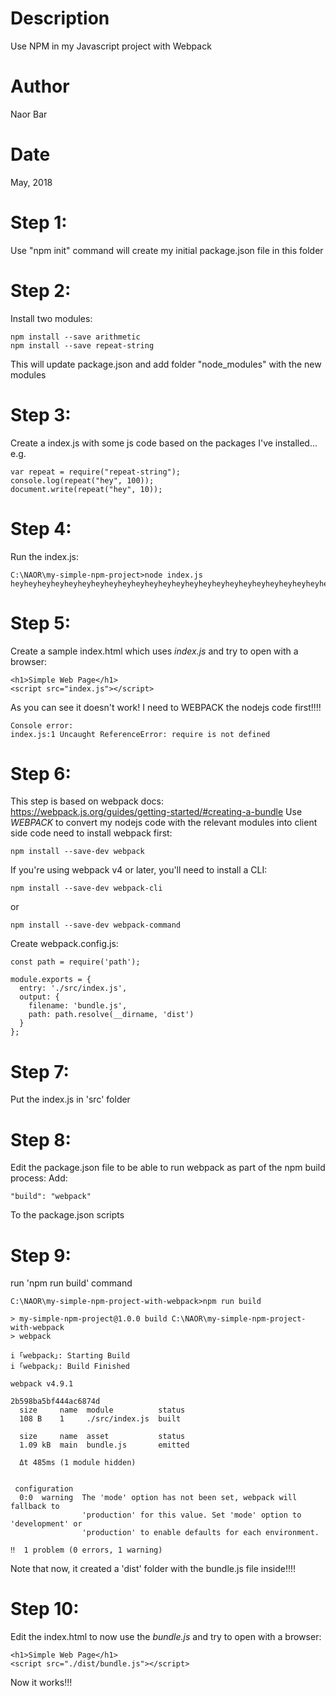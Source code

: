 # Description 
Use NPM in my Javascript project with Webpack

# Author 
Naor Bar

# Date 
May, 2018

# Step 1:
Use "npm init" command will create my initial package.json file in this folder
 
# Step 2: 
Install two modules:

    npm install --save arithmetic
    npm install --save repeat-string

This will update package.json and add folder "node_modules" with the new modules

# Step 3:
Create a index.js with some js code based on the packages I've installed... 
e.g.

    var repeat = require("repeat-string");
    console.log(repeat("hey", 100));
    document.write(repeat("hey", 10));

# Step 4: 
Run the index.js:
    
    C:\NAOR\my-simple-npm-project>node index.js
    heyheyheyheyheyheyheyheyheyheyheyheyheyheyheyheyheyheyheyheyheyheyheyheyheyheyheyheyheyheyheyheyheyheyheyheyheyheyheyheyheyheyheyheyheyheyheyheyheyheyheyheyheyheyheyheyheyheyheyheyheyheyheyheyheyheyheyheyheyheyheyheyheyheyheyheyheyheyheyheyheyheyheyheyheyheyheyheyheyheyheyheyheyheyheyheyheyheyheyhey

# Step 5: 
Create a sample index.html which uses *index.js* and try to open with a browser:

    <h1>Simple Web Page</h1>
    <script src="index.js"></script>

As you can see it doesn't work! I need to WEBPACK the nodejs code first!!!!

    Console error:
    index.js:1 Uncaught ReferenceError: require is not defined

# Step 6: 
This step is based on webpack docs: https://webpack.js.org/guides/getting-started/#creating-a-bundle
Use *WEBPACK* to convert my nodejs code with the relevant modules into client side code
need to install webpack first:

    npm install --save-dev webpack

If you're using webpack v4 or later, you'll need to install a CLI:
	
    npm install --save-dev webpack-cli

or
    
    npm install --save-dev webpack-command

Create webpack.config.js:

    const path = require('path');

    module.exports = {
      entry: './src/index.js',
      output: {
        filename: 'bundle.js',
        path: path.resolve(__dirname, 'dist')
      }
    };

# Step 7:
Put the index.js in 'src' folder

# Step 8:
Edit the package.json file to be able to run webpack as part of the npm build process:
Add: 

    "build": "webpack" 

To the package.json scripts

# Step 9: 
run 'npm run build' command

    C:\NAOR\my-simple-npm-project-with-webpack>npm run build

    > my-simple-npm-project@1.0.0 build C:\NAOR\my-simple-npm-project-with-webpack
    > webpack

    i ｢webpack｣: Starting Build
    i ｢webpack｣: Build Finished

    webpack v4.9.1

    2b598ba5bf444ac6874d
      size     name  module          status
      108 B    1     ./src/index.js  built

      size     name  asset           status
      1.09 kB  main  bundle.js       emitted

      Δt 485ms (1 module hidden)


     configuration
      0:0  warning  The 'mode' option has not been set, webpack will fallback to
                    'production' for this value. Set 'mode' option to 'development' or
                    'production' to enable defaults for each environment.

    ‼  1 problem (0 errors, 1 warning)

Note that now, it created a 'dist' folder with the bundle.js file inside!!!!

# Step 10: 
Edit the index.html to now use the *bundle.js* and try to open with a browser:

    <h1>Simple Web Page</h1>
    <script src="./dist/bundle.js"></script>

Now it works!!! 
